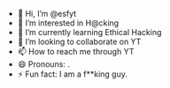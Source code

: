 - 👋 Hi, I’m @esfyt
- 👀 I’m interested in H@cking
- 🌱 I’m currently learning Ethical Hacking
- 💞️ I’m looking to collaborate on YT
- 📫 How to reach me through YT
- 😄 Pronouns: .
- ⚡ Fun fact: I am a f**king guy.

<!---
esfyt/esfyt is a ✨ special ✨ repository because its `README.md` (this file) appears on your GitHub profile.
You can click the Preview link to take a look at your changes.
--->

